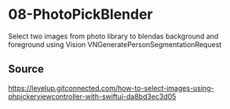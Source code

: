 # 08-PhotoPickBlender

Select two images from photo library to blendas background and foreground using Vision VNGeneratePersonSegmentationRequest

## Source

https://levelup.gitconnected.com/how-to-select-images-using-phpickerviewcontroller-with-swiftui-da8bd3ec3d05

